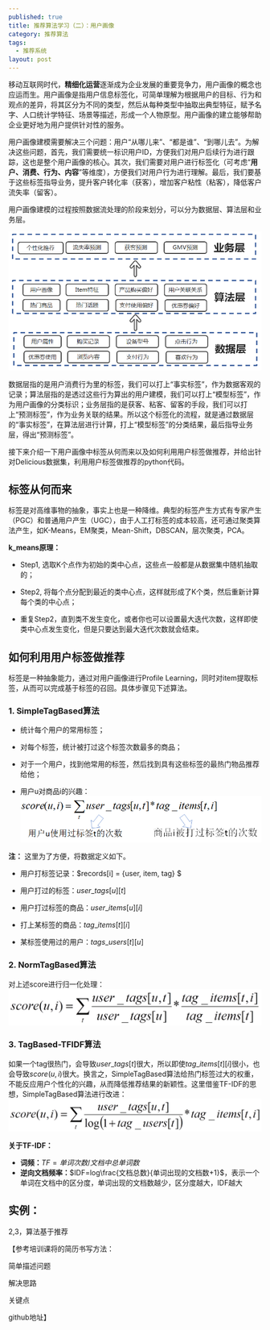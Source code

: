 ```yaml
---
published: true
title: 推荐算法学习（二）：用户画像
category: 推荐算法
tags: 
  - 推荐系统
layout: post
---
```


移动互联网时代，**精细化运营**逐渐成为企业发展的重要竞争力，用户画像的概念也应运而生。用户画像是指用户信息标签化，可简单理解为根据用户的目标、行为和观点的差异，将其区分为不同的类型，然后从每种类型中抽取出典型特征，赋予名字、人口统计学特征、场景等描述，形成一个人物原型。用户画像的建立能够帮助企业更好地为用户提供针对性的服务。

用户画像建模需要解决三个问题：用户“从哪儿来”、“都是谁”、“到哪儿去”。为解决这些问题，首先，我们需要统一标识用户ID，方便我们对用户后续行为进行跟踪，这也是整个用户画像的核心。其次，我们需要对用户进行标签化（可考虑“**用户、消费、行为、内容**”等维度），方便我们对用户行为进行理解。最后，我们要基于这些标签指导业务，提升客户转化率（获客），增加客户粘性（粘客），降低客户流失率（留客）。

用户画像建模的过程按照数据流处理的阶段来划分，可以分为数据层、算法层和业务层。

![0](https://raw.githubusercontent.com/Alice1214/alice1214.github.io/master/_posts/image/推荐算法（二）/0.png)

数据层指的是用户消费行为里的标签，我们可以打上“事实标签”，作为数据客观的记录；算法层指的是透过这些行为算出的用户建模，我们可以打上“模型标签”，作为用户画像的分类标识；业务层指的是获客、粘客、留客的手段，我们可以打上“预测标签”，作为业务关联的结果。所以这个标签化的流程，就是通过数据层的“事实标签”，在算法层进行计算，打上“模型标签”的分类结果，最后指导业务层，得出“预测标签”。

接下来介绍一下用户画像中标签从何而来以及如何利用用户标签做推荐，并给出针对Delicious数据集，利用用户标签做推荐的python代码。

## 标签从何而来

标签是对高维事物的抽象，事实上也是一种降维。典型的标签产生方式有专家产生（PGC）和普通用户产生（UGC），由于人工打标签的成本较高，还可通过聚类算法产生，如K-Means，EM聚类，Mean-Shift，DBSCAN，层次聚类，PCA。

**k_means原理：**

* Step1, 选取K个点作为初始的类中心点，这些点一般都是从数据集中随机抽取的；

* Step2, 将每个点分配到最近的类中心点，这样就形成了K个类，然后重新计算每个类的中心点；
* 重复Step2，直到类不发生变化，或者你也可以设置最大迭代次数，这样即使类中心点发生变化，但是只要达到最大迭代次数就会结束。

## 如何利用用户标签做推荐

标签是一种抽象能力，通过对用户画像进行Profile Learning，同时对item提取标签，从而可以完成基于标签的召回。具体步骤见下述算法。

### 1. SimpleTagBased算法

* 统计每个用户的常用标签；

* 对每个标签，统计被打过这个标签次数最多的商品；

* 对于一个用户，找到他常用的标签，然后找到具有这些标签的最热门物品推荐给他；

* 用户u对商品i的兴趣：![1](https://raw.githubusercontent.com/Alice1214/alice1214.github.io/master/_posts/image/推荐算法（二）/1.png)

**注：** 这里为了方便，将数据定义如下。

* 用户打标签记录：$records[i] = \{user, item, tag\} $

* 用户打过的标签：$user\_tags[u][t]$

* 用户打过标签的商品：$user\_items[u][i]$

* 打上某标签的商品：$tag\_items[t][i]$

* 某标签使用过的用户：$tags\_users[t][u]$

### 2. NormTagBased算法

对上述score进行归一化处理：![2](https://raw.githubusercontent.com/Alice1214/alice1214.github.io/master/_posts/image/推荐算法（二）/2.png)

### 3. TagBased-TFIDF算法

如果一个tag很热门，会导致$user\_tags[t]$很大，所以即使$tag\_items[t][i]$很小，也会导致$score(u,i)$很大。换言之，SimpleTagBased算法给热门标签过大的权重，不能反应用户个性化的兴趣，从而降低推荐结果的新颖性。这里借鉴TF-IDF的思想，SimpleTagBased算法进行改进：![3](https://raw.githubusercontent.com/Alice1214/alice1214.github.io/master/_posts/image/推荐算法（二）/3.png)

**关于TF-IDF：**

* **词频：**$TF=单词次数/文档中总单词数$
* **逆向文档频率：**$IDF=log\frac{文档总数}{单词出现的文档数+1}$，表示一个单词在文档中的区分度，单词出现的文档数越少，区分度越大，IDF越大

## 实例：

2,3，算法基于推荐



【参考培训课将的简历书写方法：

简单描述问题

解决思路

关键点

github地址】


